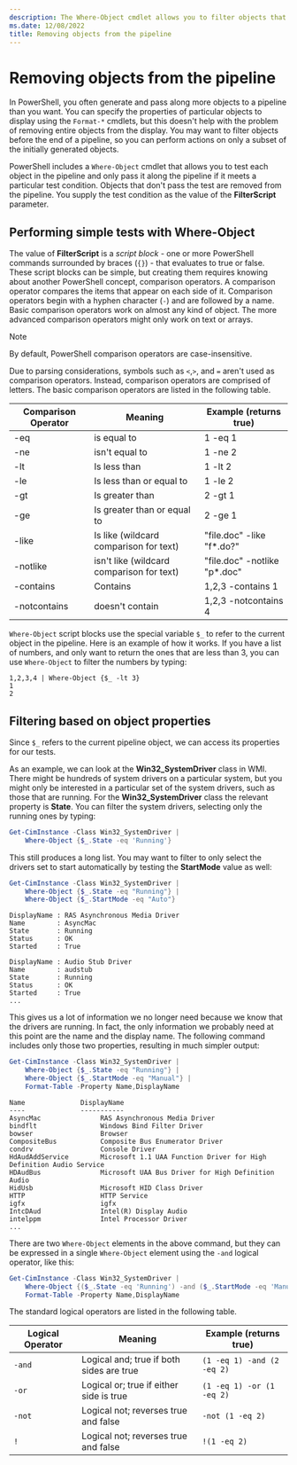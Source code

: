 ```yaml
---
description: The Where-Object cmdlet allows you to filter objects that are passed on the pipeline.
ms.date: 12/08/2022
title: Removing objects from the pipeline
---
```

# Removing objects from the pipeline

In PowerShell, you often generate and pass along more objects to a pipeline than you want. You can
specify the properties of particular objects to display using the `Format-*` cmdlets, but this
doesn't help with the problem of removing entire objects from the display. You may want to filter
objects before the end of a pipeline, so you can perform actions on only a subset of the initially
generated objects.

PowerShell includes a `Where-Object` cmdlet that allows you to test each object in the pipeline and
only pass it along the pipeline if it meets a particular test condition. Objects that don't pass the
test are removed from the pipeline. You supply the test condition as the value of the
**FilterScript** parameter.

## Performing simple tests with Where-Object

The value of **FilterScript** is a _script block_ - one or more PowerShell commands surrounded by
braces (`{}`) - that evaluates to true or false. These script blocks can be simple, but creating
them requires knowing about another PowerShell concept, comparison operators. A comparison operator
compares the items that appear on each side of it. Comparison operators begin with a hyphen
character (`-`) and are followed by a name. Basic comparison operators work on almost any kind of
object. The more advanced comparison operators might only work on text or arrays.

> [!NOTE]
> By default, PowerShell comparison operators are case-insensitive.

Due to parsing considerations, symbols such as `<`,`>`, and `=` aren't used as comparison
operators. Instead, comparison operators are comprised of letters. The basic comparison operators
are listed in the following table.

| Comparison Operator |                  Meaning                  |    Example (returns true)    |
| ------------------- | ----------------------------------------- | ---------------------------- |
| -eq                 | is equal to                               | 1 -eq 1                      |
| -ne                 | isn't equal to                            | 1 -ne 2                      |
| -lt                 | Is less than                              | 1 -lt 2                      |
| -le                 | Is less than or equal to                  | 1 -le 2                      |
| -gt                 | Is greater than                           | 2 -gt 1                      |
| -ge                 | Is greater than or equal to               | 2 -ge 1                      |
| -like               | Is like (wildcard comparison for text)    | "file.doc" -like "f*.do?"    |
| -notlike            | isn't like (wildcard comparison for text) | "file.doc" -notlike "p*.doc" |
| -contains           | Contains                                  | 1,2,3 -contains 1            |
| -notcontains        | doesn't contain                           | 1,2,3 -notcontains 4         |

`Where-Object` script blocks use the special variable `$_` to refer to the current object in the
pipeline. Here is an example of how it works. If you have a list of numbers, and only want to return
the ones that are less than 3, you can use `Where-Object` to filter the numbers by typing:

```
1,2,3,4 | Where-Object {$_ -lt 3}
1
2
```

## Filtering based on object properties

Since `$_` refers to the current pipeline object, we can access its properties for our tests.

As an example, we can look at the **Win32_SystemDriver** class in WMI. There might be hundreds of
system drivers on a particular system, but you might only be interested in a particular set of the
system drivers, such as those that are running. For the **Win32_SystemDriver** class the relevant
property is **State**. You can filter the system drivers, selecting only the running ones by typing:

```powershell
Get-CimInstance -Class Win32_SystemDriver |
    Where-Object {$_.State -eq 'Running'}
```

This still produces a long list. You may want to filter to only select the drivers set to start
automatically by testing the **StartMode** value as well:

```powershell
Get-CimInstance -Class Win32_SystemDriver |
    Where-Object {$_.State -eq "Running"} |
    Where-Object {$_.StartMode -eq "Auto"}
```

```Output
DisplayName : RAS Asynchronous Media Driver
Name        : AsyncMac
State       : Running
Status      : OK
Started     : True

DisplayName : Audio Stub Driver
Name        : audstub
State       : Running
Status      : OK
Started     : True
...
```

This gives us a lot of information we no longer need because we know that the drivers are running.
In fact, the only information we probably need at this point are the name and the display name. The
following command includes only those two properties, resulting in much simpler output:

```powershell
Get-CimInstance -Class Win32_SystemDriver |
    Where-Object {$_.State -eq "Running"} |
    Where-Object {$_.StartMode -eq "Manual"} |
    Format-Table -Property Name,DisplayName
```

```Output
Name              DisplayName
----              -----------
AsyncMac               RAS Asynchronous Media Driver
bindflt                Windows Bind Filter Driver
bowser                 Browser
CompositeBus           Composite Bus Enumerator Driver
condrv                 Console Driver
HdAudAddService        Microsoft 1.1 UAA Function Driver for High Definition Audio Service
HDAudBus               Microsoft UAA Bus Driver for High Definition Audio
HidUsb                 Microsoft HID Class Driver
HTTP                   HTTP Service
igfx                   igfx
IntcDAud               Intel(R) Display Audio
intelppm               Intel Processor Driver
...
```

There are two `Where-Object` elements in the above command, but they can be expressed in a single
`Where-Object` element using the `-and` logical operator, like this:

```powershell
Get-CimInstance -Class Win32_SystemDriver |
    Where-Object {($_.State -eq 'Running') -and ($_.StartMode -eq 'Manual')} |
    Format-Table -Property Name,DisplayName
```

The standard logical operators are listed in the following table.

| Logical Operator |                 Meaning                  |   Example (returns true)   |
| ---------------- | ---------------------------------------- | -------------------------- |
| `-and`           | Logical and; true if both sides are true | `(1 -eq 1) -and (2 -eq 2)` |
| `-or`            | Logical or; true if either side is true  | `(1 -eq 1) -or (1 -eq 2)`  |
| `-not`           | Logical not; reverses true and false     | `-not (1 -eq 2)`           |
| `!`              | Logical not; reverses true and false     | `!(1 -eq 2)`               |

